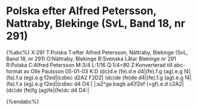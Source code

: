 # Polska efter Alfred Petersson, Nattraby, Blekinge (SvL, Band 18, nr 291)

{%abc%}
X:291
T:Polska
T:efter Alfred Petersson, Nättraby, Blekinge (SvL, Band 18, nr 291)
O:Nättraby, Blekinge
B:Svenska Låtar Blekinge nr 291
R:Polska
C:Alfred Petersson
M:3/4
L:1/16
Q:1/4=80
Z:Konverterad till abc-format av  Olle Paulsson 05-01-03
K:D
(dc)d.e (fe).d.e d4|(fe).f.g (ag).e.g f4|(fa).f.a (eg).e.g f2ed|(cd)ec d2A2 F2D2|
(dc)de (fe)de d4|(fe).f.g (ag).e.g f4|(fa).f.a (eg).e.g f2ed|(cd)ec d4 D4:|
|:a2^ga bagb a4|f2ef (=gf).e.d c2A2|(dc)de (fe)fg (ag)fe|(fe)dc d4 D4:|

{%endabc%}

